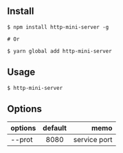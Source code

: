 ## Install

```
$ npm install http-mini-server -g

# Or

$ yarn global add http-mini-server
```

## Usage

```
$ http-mini-server
```

## Options

| options | default |         memo |
| :------ | :-----: | -----------: |
| --prot  |  8080   | service port |
